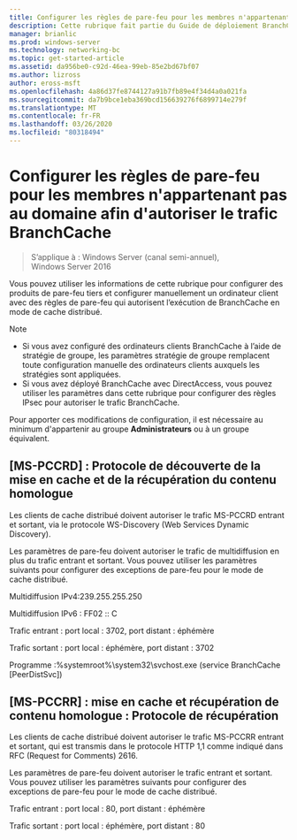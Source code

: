 ```yaml
---
title: Configurer les règles de pare-feu pour les membres n'appartenant pas au domaine afin d'autoriser le trafic BranchCache
description: Cette rubrique fait partie du Guide de déploiement BranchCache pour Windows Server 2016, qui montre comment déployer BranchCache en mode de cache distribué et hébergé pour optimiser l’utilisation de la bande passante WAN dans les filiales.
manager: brianlic
ms.prod: windows-server
ms.technology: networking-bc
ms.topic: get-started-article
ms.assetid: da956be0-c92d-46ea-99eb-85e2bd67bf07
ms.author: lizross
author: eross-msft
ms.openlocfilehash: 4a86d37fe8744127a91b7fb89e4f34d4a0a021fa
ms.sourcegitcommit: da7b9bce1eba369bcd156639276f6899714e279f
ms.translationtype: MT
ms.contentlocale: fr-FR
ms.lasthandoff: 03/26/2020
ms.locfileid: "80318494"
---
```

# <a name="configure-firewall-rules-for-non-domain-members-to-allow-branchcache-traffic"></a>Configurer les règles de pare-feu pour les membres n'appartenant pas au domaine afin d'autoriser le trafic BranchCache

>S’applique à : Windows Server (canal semi-annuel), Windows Server 2016

Vous pouvez utiliser les informations de cette rubrique pour configurer des produits de pare-feu tiers et configurer manuellement un ordinateur client avec des règles de pare-feu qui autorisent l’exécution de BranchCache en mode de cache distribué.  
  
> [!NOTE]  
> -   Si vous avez configuré des ordinateurs clients BranchCache à l’aide de stratégie de groupe, les paramètres stratégie de groupe remplacent toute configuration manuelle des ordinateurs clients auxquels les stratégies sont appliquées.  
> -   Si vous avez déployé BranchCache avec DirectAccess, vous pouvez utiliser les paramètres dans cette rubrique pour configurer des règles IPsec pour autoriser le trafic BranchCache.  
  
Pour apporter ces modifications de configuration, il est nécessaire au minimum d'appartenir au groupe **Administrateurs** ou à un groupe équivalent.  
  
## <a name="ms-pccrd-peer-content-caching-and-retrieval-discovery-protocol"></a>[MS-PCCRD] : Protocole de découverte de la mise en cache et de la récupération du contenu homologue  
Les clients de cache distribué doivent autoriser le trafic MS-PCCRD entrant et sortant, via le protocole WS-Discovery (Web Services Dynamic Discovery).  
  
Les paramètres de pare-feu doivent autoriser le trafic de multidiffusion en plus du trafic entrant et sortant. Vous pouvez utiliser les paramètres suivants pour configurer des exceptions de pare-feu pour le mode de cache distribué.  
  
Multidiffusion IPv4:239.255.255.250  
  
Multidiffusion IPv6 : FF02 :: C  
  
Trafic entrant : port local : 3702, port distant : éphémère  
  
Trafic sortant : port local : éphémère, port distant : 3702  
  
Programme :%systemroot%\system32\svchost.exe (service BranchCache [PeerDistSvc])  
  
## <a name="ms-pccrr-peer-content-caching-and-retrieval-retrieval-protocol"></a>[MS-PCCRR] : mise en cache et récupération de contenu homologue : Protocole de récupération  
Les clients de cache distribué doivent autoriser le trafic MS-PCCRR entrant et sortant, qui est transmis dans le protocole HTTP 1,1 comme indiqué dans RFC (Request for Comments) 2616.  
  
Les paramètres de pare-feu doivent autoriser le trafic entrant et sortant. Vous pouvez utiliser les paramètres suivants pour configurer des exceptions de pare-feu pour le mode de cache distribué.  
  
Trafic entrant : port local : 80, port distant : éphémère  
  
Trafic sortant : port local : éphémère, port distant : 80  
  


